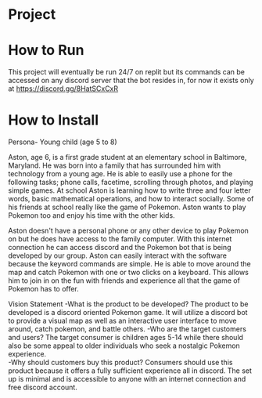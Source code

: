 # Project 

# How to Run
This project will eventually be run 24/7 on replit but its commands can be accessed on any discord server that the bot resides in, for now it exists only at https://discord.gg/8HatSCxCxR

# How to Install


Persona- Young child (age 5 to 8) 

Aston, age 6, is a first grade student at an elementary school in Baltimore, Maryland.  He was born into a family that has surrounded him with
technology from a young age.  He is able to easily use a phone for the following tasks; phone calls, facetime, scrolling through photos, and 
playing simple games.  At school Aston is learning how to write three and four letter words, basic mathematical operations, and how to interact
socially.  Some of his friends at school really like the game of Pokemon.  Aston wants to play Pokemon too and enjoy his time with the other 
kids.  

Aston doesn't have a personal phone or any other device to play Pokemon on but he does have access to the family computer.  With this internet 
connection he can access discord and the Pokemon bot that is being developed by our group.  Aston can easily interact with the software because
the keyword commands are simple.  He is able to move around the map and catch Pokemon with one or two clicks on a keyboard.  This allows him to
join in on the fun with friends and experience all that the game of Pokemon has to offer.


Vision Statement 
-What is the product to be developed?
The product to be developed is a discord oriented Pokemon game.  It will utilize a discord bot to provide a visual map as well as an interactive
user interface to move around, catch pokemon, and battle others.
-Who are the target customers and users?
The target consumer is children ages 5-14 while there should also be some appeal to older individuals who seek a nostalgic Pokemon experience.  
-Why should customers buy this product?
Consumers should use this product because it offers a fully sufficient experience all in discord.  The set up is minimal and is accessible to 
anyone with an internet connection and free discord account.
